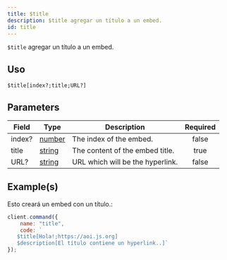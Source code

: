 ```yaml
---
title: $title
description: $title agregar un título a un embed.
id: title
---
```


`$title` agregar un título a un embed.

## Uso

```aoi
$title[index?;title;URL?]
```

## Parameters

| Field  | Type                                                                                              | Description                      | Required |
| ------ | ------------------------------------------------------------------------------------------------- | -------------------------------- | :------: |
| index? | [number](https://developer.mozilla.org/en-US/docs/Web/JavaScript/Reference/Global_Objects/Number) | The index of the embed.          |  false   |
| title  | [string](https://developer.mozilla.org/en-US/docs/Web/JavaScript/Reference/Global_Objects/String) | The content of the embed title.  |   true   |
| URL?   | [string](https://developer.mozilla.org/en-US/docs/Web/JavaScript/Reference/Global_Objects/String) | URL which will be the hyperlink. |  false   |

## Example(s)

Esto creará un embed con un título.:

```javascript
client.command({
    name: "title",
    code: `
   $title[Hola!;https://aoi.js.org]
   $description[El título contiene un hyperlink..]`
});
```
